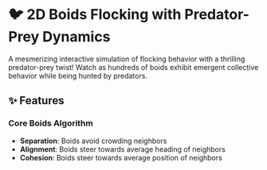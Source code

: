 # 🐦 2D Boids Flocking with Predator-Prey Dynamics

A mesmerizing interactive simulation of flocking behavior with a thrilling predator-prey twist! Watch as hundreds of boids exhibit emergent collective behavior while being hunted by predators.

## ✨ Features

### Core Boids Algorithm
- **Separation**: Boids avoid crowding neighbors
- **Alignment**: Boids steer towards average heading of neighbors  
- **Cohesion**: Boids steer towards average position of neighbors

